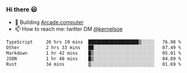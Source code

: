 ### Hi there 😃

- 🔨 Building [Arcade.computer](https://arcade.computer)
- 📫 How to reach me: twitter DM [@kernelsoe](https://twitter.com/kernelsoe)

<!--START_SECTION:waka-->

```txt
TypeScript     26 hrs 19 mins  ███████████████████▒░░░░░   76.98 %
Other          2 hrs 33 mins   ██░░░░░░░░░░░░░░░░░░░░░░░   07.49 %
Markdown       1 hr 42 mins    █▒░░░░░░░░░░░░░░░░░░░░░░░   05.01 %
JSON           1 hr 40 mins    █▒░░░░░░░░░░░░░░░░░░░░░░░   04.89 %
Rust           34 mins         ▒░░░░░░░░░░░░░░░░░░░░░░░░   01.69 %
```

<!--END_SECTION:waka-->
